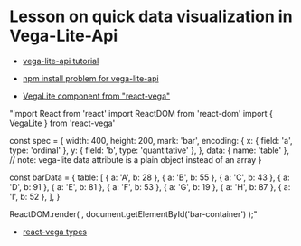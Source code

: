 # Lesson on quick data visualization in Vega-Lite-Api

- [vega-lite-api tutorial]("https://www.youtube.com/watch?v=RKJPMfKsAsQ")

- [npm install problem for vega-lite-api]("https://vizhub.com/forum/t/attempted-import-error-vl-is-not-exported-from-vega-lite-api/107/3")

- [VegaLite component from "react-vega"]("https://github.com/vega/react-vega/tree/master/packages/react-vega")

"import React from 'react'
import ReactDOM from 'react-dom'
import { VegaLite } from 'react-vega'

const spec = {
width: 400,
height: 200,
mark: 'bar',
encoding: {
x: { field: 'a', type: 'ordinal' },
y: { field: 'b', type: 'quantitative' },
},
data: { name: 'table' }, // note: vega-lite data attribute is a plain object instead of an array
}

const barData = {
table: [
{ a: 'A', b: 28 },
{ a: 'B', b: 55 },
{ a: 'C', b: 43 },
{ a: 'D', b: 91 },
{ a: 'E', b: 81 },
{ a: 'F', b: 53 },
{ a: 'G', b: 19 },
{ a: 'H', b: 87 },
{ a: 'I', b: 52 },
],
}

ReactDOM.render(
<VegaLite spec={spec} data={barData} />,
document.getElementById('bar-container')
);"

- [react-vega types]("https://www.npmjs.com/package/@types/react-vega")
